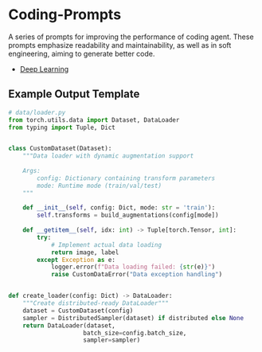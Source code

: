 # Coding-Prompts
A series of prompts for improving the performance of coding agent. These prompts emphasize readability and maintainability, as well as in soft engineering, aiming to generate better code.

- [Deep Learning](./deep_learning.md)

## Example Output Template
```python
# data/loader.py
from torch.utils.data import Dataset, DataLoader
from typing import Tuple, Dict


class CustomDataset(Dataset):
    """Data loader with dynamic augmentation support
    
    Args:
        config: Dictionary containing transform parameters
        mode: Runtime mode (train/val/test)
    """
    
    def __init__(self, config: Dict, mode: str = 'train'):
        self.transforms = build_augmentations(config[mode])
        
    def __getitem__(self, idx: int) -> Tuple[torch.Tensor, int]:
        try:
            # Implement actual data loading
            return image, label
        except Exception as e:
            logger.error(f"Data loading failed: {str(e)}")
            raise CustomDataError("Data exception handling")


def create_loader(config: Dict) -> DataLoader:
    """Create distributed-ready DataLoader"""
    dataset = CustomDataset(config)
    sampler = DistributedSampler(dataset) if distributed else None
    return DataLoader(dataset, 
                     batch_size=config.batch_size,
                     sampler=sampler)
```